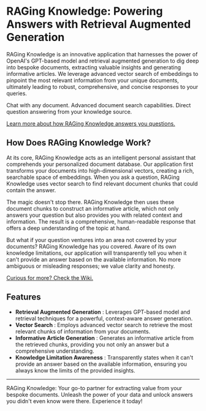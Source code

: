 <h1>RAGing Knowledge: Powering Answers with Retrieval Augmented Generation</h1>

RAGing Knowledge is an innovative application that harnesses the power of OpenAI's GPT-based model and retrieval augmented generation to dig deep into bespoke documents, extracting valuable insights and generating informative articles. We leverage advanced vector search of embeddings to pinpoint the most relevant information from your unique documents, ultimately leading to robust, comprehensive, and concise responses to your queries.

Chat with any document. Advanced document search capabilities. Direct question answering from your knowledge source.

[Learn more about how RAGing Knowledge answers you questions.](https://github.com/JayEh/raging-knowledge/wiki/Answer-Area)

<h2>How Does RAGing Knowledge Work?</h2>

At its core, RAGing Knowledge acts as an intelligent personal assistant that comprehends your personalized document database. Our application first transforms your documents into high-dimensional vectors, creating a rich, searchable space of embeddings. When you ask a question, RAGing Knowledge uses vector search to find relevant document chunks that could contain the answer.

The magic doesn't stop there. RAGing Knowledge then uses these document chunks to construct an informative article, which not only answers your question but also provides you with related context and information. The result is a comprehensive, human-readable response that offers a deep understanding of the topic at hand.

But what if your question ventures into an area not covered by your documents? RAGing Knowledge has you covered. Aware of its own knowledge limitations, our application will transparently tell you when it can't provide an answer based on the available information. No more ambiguous or misleading responses; we value clarity and honesty.

[Curious for more? Check the Wiki.](https://github.com/JayEh/raging-knowledge/wiki)

<h2>Features</h2>

<ul>
  <li>
    <strong>Retrieval Augmented Generation</strong>
    : Leverages GPT-based model and retrieval techniques for a powerful, context-aware answer generation.
  </li>
  <li>
    <strong>Vector Search</strong>
    : Employs advanced vector search to retrieve the most relevant chunks of information from your documents.
  </li>
  <li>
    <strong>Informative Article Generation</strong>
    : Generates an informative article from the retrieved chunks, providing you not only an answer but a comprehensive understanding.
  </li>
  <li>
    <strong>Knowledge Limitation Awareness</strong>
    : Transparently states when it can't provide an answer based on the available information, ensuring you always know the limits of the provided insights.
  </li>
</ul>

<hr>

RAGing Knowledge: Your go-to partner for extracting value from your bespoke documents. Unleash the power of your data and unlock answers you didn't even know were there. Experience it today!
